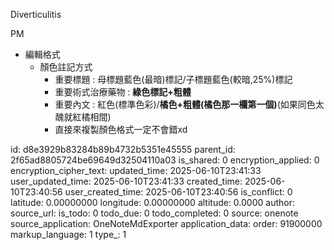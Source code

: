 Diverticulitis

PM

- 編輯格式
  - 顏色註記方式
    - 重要標題 : 母標題藍色(最暗)標記/子標題藍色(較暗,25%)標記
    - 重要術式治療藥物 : **綠色標記+粗體**
    - 重要內文 : 紅色(標準色彩)/**橘色+粗體(橘色那一欄第一個)**(如果同色太醜就紅橘相間)
    - 直接來複製顏色格式一定不會錯xd



id: d8e3929b83284b89b4732b5351e45555
parent_id: 2f65ad8805724be69649d32504110a03
is_shared: 0
encryption_applied: 0
encryption_cipher_text: 
updated_time: 2025-06-10T23:41:33
user_updated_time: 2025-06-10T23:41:33
created_time: 2025-06-10T23:40:56
user_created_time: 2025-06-10T23:40:56
is_conflict: 0
latitude: 0.00000000
longitude: 0.00000000
altitude: 0.0000
author: 
source_url: 
is_todo: 0
todo_due: 0
todo_completed: 0
source: onenote
source_application: OneNoteMdExporter
application_data: 
order: 91900000
markup_language: 1
type_: 1